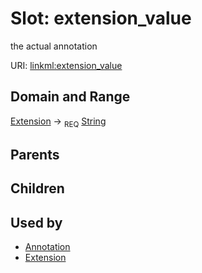 
# Slot: extension_value


the actual annotation

URI: [linkml:extension_value](https://w3id.org/linkml/extension_value)


## Domain and Range

[Extension](Extension.md) ->  <sub>REQ</sub>
 [String](types/String.md)

## Parents


## Children


## Used by

 * [Annotation](Annotation.md)
 * [Extension](Extension.md)
